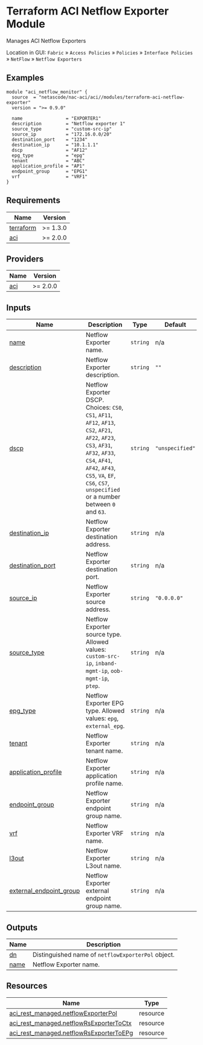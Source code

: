 <!-- BEGIN_TF_DOCS -->
# Terraform ACI Netflow Exporter Module

Manages ACI Netflow Exporters

Location in GUI:
`Fabric` » `Access Policies` » `Policies` » `Interface Policies` » `NetFlow` » `Netflow Exporters`

## Examples

```hcl
module "aci_netflow_monitor" {
  source  = "netascode/nac-aci/aci//modules/terraform-aci-netflow-exporter"
  version = ">= 0.9.0"

  name                = "EXPORTER1"
  description         = "Netflow exporter 1"
  source_type         = "custom-src-ip"
  source_ip           = "172.16.0.0/20"
  destination_port    = "1234"
  destination_ip      = "10.1.1.1"
  dscp                = "AF12"
  epg_type            = "epg"
  tenant              = "ABC"
  application_profile = "AP1"
  endpoint_group      = "EPG1"
  vrf                 = "VRF1"
}
```

## Requirements

| Name | Version |
|------|---------|
| <a name="requirement_terraform"></a> [terraform](#requirement\_terraform) | >= 1.3.0 |
| <a name="requirement_aci"></a> [aci](#requirement\_aci) | >= 2.0.0 |

## Providers

| Name | Version |
|------|---------|
| <a name="provider_aci"></a> [aci](#provider\_aci) | >= 2.0.0 |

## Inputs

| Name | Description | Type | Default | Required |
|------|-------------|------|---------|:--------:|
| <a name="input_name"></a> [name](#input\_name) | Netflow Exporter name. | `string` | n/a | yes |
| <a name="input_description"></a> [description](#input\_description) | Netflow Exporter description. | `string` | `""` | no |
| <a name="input_dscp"></a> [dscp](#input\_dscp) | Netflow Exporter DSCP. Choices: `CS0`, `CS1`, `AF11`, `AF12`, `AF13`, `CS2`, `AF21`, `AF22`, `AF23`, `CS3`, `AF31`, `AF32`, `AF33`, `CS4`, `AF41`, `AF42`, `AF43`, `CS5`, `VA`, `EF`, `CS6`, `CS7`, `unspecified` or a number between `0` and `63`. | `string` | `"unspecified"` | no |
| <a name="input_destination_ip"></a> [destination\_ip](#input\_destination\_ip) | Netflow Exporter destination address. | `string` | n/a | yes |
| <a name="input_destination_port"></a> [destination\_port](#input\_destination\_port) | Netflow Exporter destination port. | `string` | n/a | yes |
| <a name="input_source_ip"></a> [source\_ip](#input\_source\_ip) | Netflow Exporter source address. | `string` | `"0.0.0.0"` | no |
| <a name="input_source_type"></a> [source\_type](#input\_source\_type) | Netflow Exporter source type. Allowed values: `custom-src-ip`, `inband-mgmt-ip`, `oob-mgmt-ip`, `ptep`. | `string` | n/a | yes |
| <a name="input_epg_type"></a> [epg\_type](#input\_epg\_type) | Netflow Exporter EPG type. Allowed values: `epg`, `external_epg`. | `string` | n/a | yes |
| <a name="input_tenant"></a> [tenant](#input\_tenant) | Netflow Exporter tenant name. | `string` | n/a | yes |
| <a name="input_application_profile"></a> [application\_profile](#input\_application\_profile) | Netflow Exporter application profile name. | `string` | n/a | yes |
| <a name="input_endpoint_group"></a> [endpoint\_group](#input\_endpoint\_group) | Netflow Exporter endpoint group name. | `string` | n/a | yes |
| <a name="input_vrf"></a> [vrf](#input\_vrf) | Netflow Exporter VRF name. | `string` | n/a | yes |
| <a name="input_l3out"></a> [l3out](#input\_l3out) | Netflow Exporter L3out name. | `string` | n/a | yes |
| <a name="input_external_endpoint_group"></a> [external\_endpoint\_group](#input\_external\_endpoint\_group) | Netflow Exporter external endpoint group name. | `string` | n/a | yes |

## Outputs

| Name | Description |
|------|-------------|
| <a name="output_dn"></a> [dn](#output\_dn) | Distinguished name of `netflowExporterPol` object. |
| <a name="output_name"></a> [name](#output\_name) | Netflow Exporter name. |

## Resources

| Name | Type |
|------|------|
| [aci_rest_managed.netflowExporterPol](https://registry.terraform.io/providers/CiscoDevNet/aci/latest/docs/resources/rest_managed) | resource |
| [aci_rest_managed.netflowRsExporterToCtx](https://registry.terraform.io/providers/CiscoDevNet/aci/latest/docs/resources/rest_managed) | resource |
| [aci_rest_managed.netflowRsExporterToEPg](https://registry.terraform.io/providers/CiscoDevNet/aci/latest/docs/resources/rest_managed) | resource |
<!-- END_TF_DOCS -->